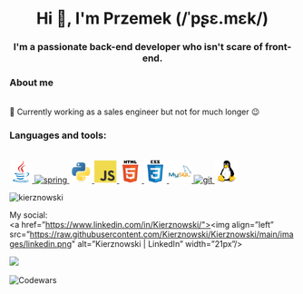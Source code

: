 <h1 align="center">Hi 👋, I'm Przemek (/ˈpʂɛ.mɛk/)</h1>
<h3 align="center">I'm a passionate back-end developer who isn't scare of front-end.</h3>

<h3>About me</h3> </br>
👔 Currently working as a sales engineer but not for much longer 😉 </br>



<h3>Languages and tools:</h3></br>
<a href="https://www.java.com" target="_blank" rel="noreferrer"> <img src="https://raw.githubusercontent.com/devicons/devicon/master/icons/java/java-original.svg" alt="java" width="40" height="40"/> </a>
<a href="https://spring.io/" target="_blank" rel="noreferrer"> <img src="https://www.vectorlogo.zone/logos/springio/springio-icon.svg" alt="spring" width="40" height="40"/> </a>
<a href="https://www.python.org" target="_blank" rel="noreferrer"> <img src="https://raw.githubusercontent.com/devicons/devicon/master/icons/python/python-original.svg" alt="python" width="40" height="40"/> </a>
<a href="https://developer.mozilla.org/en-US/docs/Web/JavaScript" target="_blank" rel="noreferrer"> <img src="https://raw.githubusercontent.com/devicons/devicon/master/icons/javascript/javascript-original.svg" alt="javascript" width="40" height="40"/> </a>
<a href="https://www.w3.org/html/" target="_blank" rel="noreferrer"> <img src="https://raw.githubusercontent.com/devicons/devicon/master/icons/html5/html5-original-wordmark.svg" alt="html5" width="40" height="40"/> </a>
<a href="https://www.w3schools.com/css/" target="_blank" rel="noreferrer"> <img src="https://raw.githubusercontent.com/devicons/devicon/master/icons/css3/css3-original-wordmark.svg" alt="css3" width="40" height="40"/> </a>
<a href="https://www.mysql.com/" target="_blank" rel="noreferrer"> <img src="https://raw.githubusercontent.com/devicons/devicon/master/icons/mysql/mysql-original-wordmark.svg" alt="mysql" width="40" height="40"/> </a>
<a href="https://git-scm.com/" target="_blank" rel="noreferrer"> <img src="https://www.vectorlogo.zone/logos/git-scm/git-scm-icon.svg" alt="git" width="40" height="40"/> </a>
<a href="https://www.linux.org/" target="_blank" rel="noreferrer"> <img src="https://raw.githubusercontent.com/devicons/devicon/master/icons/linux/linux-original.svg" alt="linux" width="40" height="40"/> </a> </br>

<p><img align="left" src="https://github-readme-stats.vercel.app/api/top-langs?username=kierznowski&show_icons=true&locale=en&layout=compact" alt="kierznowski" /></p> </br>

My social: </br>
<a href=”https://www.linkedin.com/in/Kierznowski/"><img align=”left” src=”https://raw.githubusercontent.com/Kierznowski/Kierznowski/main/images/linkedin.png" alt=”Kierznowski | LinkedIn” width=”21px”/></a>





![](https://komarev.com/ghpvc/?username=Kierznowski&color=lightgrey)

![Codewars](https://github.r2v.ch/codewars?user=Kierznowski&top_languages=true&theme=gradient)
